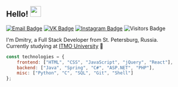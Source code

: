 ## Hello! <img src="https://user-images.githubusercontent.com/5679180/79618120-0daffb80-80be-11ea-819e-d2b0fa904d07.gif" width="29px">

[![Email Badge](https://img.shields.io/badge/-Email-c14438?style=flat-square&logo=Gmail&logoColor=white&link=mailto:sviridov.dmitry@niuitmo.ru)](mailto:sviridov.dmitry@niuitmo.ru)
[![VK Badge](https://img.shields.io/badge/-VK-4d7198?style=flat-square&labelColor=4d7198&logo=vk&logoColor=white&link=https://instagram.com/slamach)](https://instagram.com/slamach)
[![Instagram Badge](https://img.shields.io/badge/-Instagram-dd2a7b?style=flat-square&labelColor=dd2a7b&logo=instagram&logoColor=white&link=https://instagram.com/slamach)](https://instagram.com/slamach)
![Visitors Badge](https://komarev.com/ghpvc/?username=slamach&style=flat-square&label=Visitors)

I'm Dmitry, a Full Stack Developer from St. Petersburg, Russia.  
Currently studying at [ITMO University](http://itmo.ru) 🚀

```javascript
const technologies = {
    frontend: ["HTML", "CSS", "JavaScript", "jQuery", "React"],
    backend: ["Java", "Spring", "C#", "ASP.NET", "PHP"],
    misc: ["Python", "C", "SQL", "Git", "Shell"]
};
```
